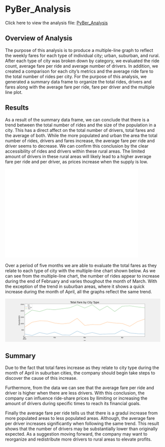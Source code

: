 # PyBer_Analysis
Click here to view the analysis file: [PyBer_Analysis](https://github.com/caitlinbighem/PyBer_Analysis)

## Overview of Analysis
The purpose of this analysis is to produce a multiple-line graph to reflect the weekly fares for each type of individual city; urban, suburban, and rural. After each type of city was broken down by category, we evaluated the ride count, average fare per ride and average number of drivers. In addition, we created a comparison for each city’s metrics and the average ride fare to the total number of rides per city. For the purpose of this analysis, we generated a summary data frame to organize the total rides, drivers and fares along with the average fare per ride, fare per driver and the multiple line plot. 

## Results
As a result of the summary data frame, we can conclude that there is a trend between the total number of rides and the size of the population in a city. This has a direct affect on the total number of drivers, total fares and the average of both. While the more populated and urban the area the total number of rides, drivers and fares increase, the average fare per ride and driver seems to decrease. We can confirm this conclusion by the clear accessibility of rides and drivers within these rural areas. The limited amount of drivers in these rural areas will likely lead to a higher average fare per ride and per driver, as prices increase when the supply is low. 

![Summary Data](https://github.com/caitlinbighem/PyBer_Analysis/blob/main/Analysis/Summary_DataFrame.png)

Over a period of five months we are able to evaluate the total fares as they relate to each type of city with the multiple-line chart shown below. As we can see from the multiple-line chart, the number of rides appear to increase during the end of February and varies thoughout the month of March. With the exception of the trend in suburban areas, where it shows a quick increase during the month of April, all the graphs reflect the same trend.

![Fig8](https://github.com/caitlinbighem/PyBer_Analysis/blob/main/Analysis/Fig8.png)

## Summary
Due to the fact that total fares increase as they relate to city type during the month of April in suburban cities, the company should begin take steps to discover the cause of this increase. 

Furthermore, from the data we can see that the average fare per ride and driver is higher when there are less drivers. With this conclusion, the company can influence ride-share prices by llimiting or increasing the amount of drivers during specific times to reach its financial goals.

Finally the average fare per ride tells us that there is a gradul increase from more populated areas to less populated areas. Although, the average fare per driver increases significantly when following the same trend. This result shows that the number of drivers may be substantially lower than originally expected. As a suggestion moving forward, the company may want to reorganize and redistribute more drivers to rural areas to elevate profits.